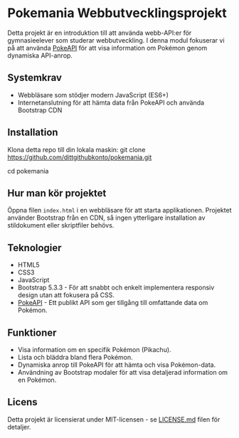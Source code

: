 ﻿# Pokemania Webbutvecklingsprojekt

Detta projekt är en introduktion till att använda webb-API:er för gymnasieelever som studerar webbutveckling. I denna modul fokuserar vi på att använda [PokeAPI](https://pokeapi.co) för att visa information om Pokémon genom dynamiska API-anrop.

## Systemkrav

- Webbläsare som stödjer modern JavaScript (ES6+)
- Internetanslutning för att hämta data från PokeAPI och använda Bootstrap CDN

## Installation

Klona detta repo till din lokala maskin: git clone https://github.com/dittgithubkonto/pokemania.git

cd pokemania


## Hur man kör projektet

Öppna filen `index.html` i en webbläsare för att starta applikationen. Projektet använder Bootstrap från en CDN, så ingen ytterligare installation av stildokument eller skriptfiler behövs.

## Teknologier

- HTML5
- CSS3
- JavaScript
- Bootstrap 5.3.3 - För att snabbt och enkelt implementera responsiv design utan att fokusera på CSS.
- [PokeAPI](https://pokeapi.co) - Ett publikt API som ger tillgång till omfattande data om Pokémon.

## Funktioner

- Visa information om en specifik Pokémon (Pikachu).
- Lista och bläddra bland flera Pokémon.
- Dynamiska anrop till PokeAPI för att hämta och visa Pokémon-data.
- Användning av Bootstrap modaler för att visa detaljerad information om en Pokémon.


## Licens

Detta projekt är licensierat under MIT-licensen - se [LICENSE.md](LICENSE.md) filen för detaljer.
